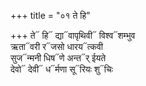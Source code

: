 +++
title = "०१ ते हि"

+++
ते᳓ हि᳓ द्या᳓वापृथिवी᳓ विश्व᳓शम्भुव  
ऋता᳓वरी र᳓जसो धारय᳓त्कवी  
सुज᳓न्मनी धिष᳓णे अन्त᳓र् ईयते  
देवो᳓ देवी᳓ ध᳓र्मणा सू᳓रियः शु᳓चिः
